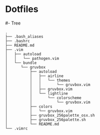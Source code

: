 Dotfiles
===================

#- Tree


    .
    ├── .bash_aliases
    ├── .bashrc
    ├── README.md
    ├── .vim
    │   ├── autoload
    │   │   └── pathogen.vim
    │   └── bundle
    │      └── gruvbox
    │          ├── autoload
    │          │   ├── airline
    │          │   │   └── themes
    │          │   │       └── gruvbox.vim
    │          │   ├── gruvbox.vim
    │          │   └── lightline
    │          │       └── colorscheme
    │          │           └── gruvbox.vim
    │          ├── colors
    │          │   └── gruvbox.vim
    │          ├── gruvbox_256palette_osx.sh
    │          ├── gruvbox_256palette.sh
    │          └── README.md
    └── .vimrc

